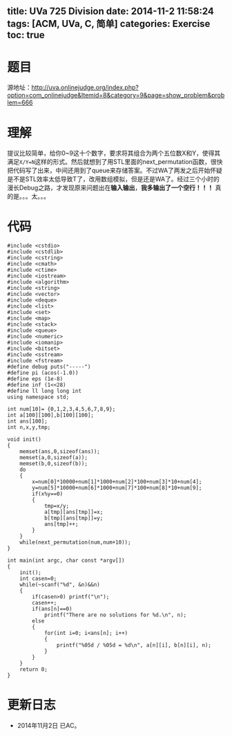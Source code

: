 title: UVa 725 Division
date: 2014-11-2 11:58:24
tags: [ACM, UVa, C, 简单]
categories: Exercise
toc: true
---
# 题目	
源地址：http://uva.onlinejudge.org/index.php?option=com_onlinejudge&Itemid=8&category=9&page=show_problem&problem=666

# 理解
提议比较简单，给你0~9这十个数字，要求将其组合为两个五位数X和Y，使得其满足`X/Y=N`这样的形式。然后就想到了用STL里面的next_permutation函数，很快把代码写了出来，中间还用到了queue来存储答案。不过WA了两发之后开始怀疑是不是STL效率太低导致T了，改用数组模拟，但是还是WA了。经过三个小时的漫长Debug之路，才发现原来问题出在**输入输出**，**我多输出了一个空行！！！**
真的是。。。太。。。

<!-- more -->

# 代码
```
#include <cstdio>
#include <cstdlib>
#include <cstring>
#include <cmath>
#include <ctime>
#include <iostream>
#include <algorithm>
#include <string>
#include <vector>
#include <deque>
#include <list>
#include <set>
#include <map>
#include <stack>
#include <queue>
#include <numeric>
#include <iomanip>
#include <bitset>
#include <sstream>
#include <fstream>
#define debug puts("-----")
#define pi (acos(-1.0))
#define eps (1e-8)
#define inf (1<<28)
#define ll long long int
using namespace std;

int num[10]= {0,1,2,3,4,5,6,7,8,9};
int a[100][100],b[100][100];
int ans[100];
int n,x,y,tmp;

void init()
{
    memset(ans,0,sizeof(ans));
    memset(a,0,sizeof(a));
    memset(b,0,sizeof(b));
    do
    {
        x=num[0]*10000+num[1]*1000+num[2]*100+num[3]*10+num[4];
        y=num[5]*10000+num[6]*1000+num[7]*100+num[8]*10+num[9];
        if(x%y==0)
        {
            tmp=x/y;
            a[tmp][ans[tmp]]=x;
            b[tmp][ans[tmp]]=y;
            ans[tmp]++;
        }
    }
    while(next_permutation(num,num+10));
}

int main(int argc, char const *argv[])
{
    init();
    int casen=0;
    while(~scanf("%d", &n)&&n)
    {
        if(casen>0) printf("\n");
        casen++;
        if(ans[n]==0)
            printf("There are no solutions for %d.\n", n);
        else
        {
            for(int i=0; i<ans[n]; i++)
            {
                printf("%05d / %05d = %d\n", a[n][i], b[n][i], n);
            }
        }
    }
    return 0;
}
```

# 更新日志
- 2014年11月2日 已AC。